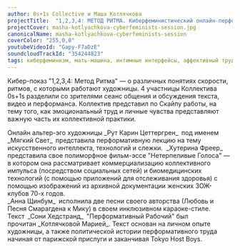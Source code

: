 ```yaml
---
author: 0s+1s Collective и Маша Котлячкова
projectTitle:  "1,2,3,4: МЕТОД РИТМА. Киберфеминистический онлайн-перформанс"
projectCover: masha-kotlyachkova-cyberfeminists-session.jpg
canonicalName: masha-kotlyachkova-cyberfeminists-session
coverColor: "255,0,0"
youtubeVideoId: "Gapy-F7aDzE"
soundcloudTrackId: "354244823"
tags: киберфеминизм, мать-машина, интимные интерфейсы, aффективный труд, рассеянная коллективность, практики самих себя
---
```


Кибер-показ "1,2,3,4: Метод Ритма" — о различных понятиях скорости, ритмов, с которыми работают художницы. 4 участницы Коллектива 0s+1s разделили со зрителями сеанс общения и обсуждения текста, видео и перформанса. Коллектив представил по Скайпу работы, на тему того, как эмоциональный труд и личные чувства представляют важную часть их коллективной практики.  
  
Онлайн альтер-эго художницы _Рут Карин Цеттергрен\_ под именем \_Мягкий Свет\_ представила перформативную лекцию на тему искусственного интеллекта, технологий и слежки.   _Хутерина Фреер\_ представила свое полиморфное фильм-эссе "Нетерпеливые Голоса" — в котором она рассматривает коммерциализацию коллективного импульса (посредством социальных сетей) и биомедицинских технологий (с помощью приложений для отслеживания здоровья) с помощью изображений из архивной документации женских ЗОЖ-клубов 70-х годов.  
_Анна Щинбум\_ исполнила две песни своего авторства (Любовь и Песня Смарагдена к Мику) в своем инклюзивном караоке-стиле.  
Текст \_Сони Хедстранд\_ "Перформативный Рабочий" был прочитан _Котлячковой Марией\_. Текст основан на личном опыте художницы, а также политической истории перформативного труда начиная от парижской прислуги и заканчивая Tokyo Host Boys.